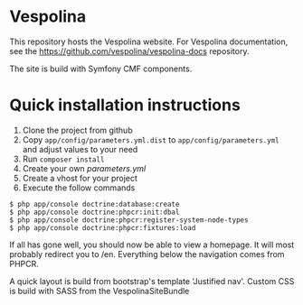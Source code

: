 Vespolina
=========

This repository hosts the Vespolina website.
For Vespolina documentation, see the https://github.com/vespolina/vespolina-docs repository.

The site is build with Symfony CMF components.

Quick installation instructions
===============================

1. Clone the project from github
2. Copy ``app/config/parameters.yml.dist`` to ``app/config/parameters.yml`` and adjust values to your need
3. Run ``composer install``
4. Create your own _parameters.yml_
5. Create a vhost for your project
6. Execute the follow commands

```
$ php app/console doctrine:database:create
$ php app/console doctrine:phpcr:init:dbal
$ php app/console doctrine:phpcr:register-system-node-types
$ php app/console doctrine:phpcr:fixtures:load
```

If all has gone well, you should now be able to view a homepage. It will most probably redirect you to /en.
Everything below the navigation comes from PHPCR.

A quick layout is build from bootstrap's template 'Justified nav'.
Custom CSS is build with SASS from the VespolinaSiteBundle
